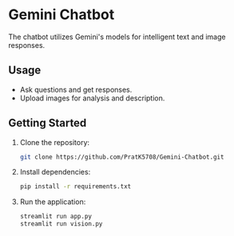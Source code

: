 # Gemini Chatbot

The chatbot utilizes Gemini's models for intelligent text and image responses.

## Usage

- Ask questions and get responses.
- Upload images for analysis and description.

## Getting Started

1. Clone the repository:

    ```bash
    git clone https://github.com/PratK5708/Gemini-Chatbot.git
    ```

2. Install dependencies:

    ```bash
    pip install -r requirements.txt
    ```

3. Run the application:

    ```bash
    streamlit run app.py
    streamlit run vision.py
    ```
